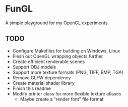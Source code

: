 # FunGL

A simple playground for my OpenGL experiments


## TODO

- Configure Makefiles for building on Windows, Linux
- Flesh out OpenGL wrapping objects further
- Create efficient renderable scenes
- Support OBJ models
- Support more texture formats (PNG, TIFF, BMP, TGA)
- Remove GLFW dependency
- Create material shader library
- Finish this readme
- Modify printer class for more flexible texture atlases
  - Maybe create a "render font" file format
